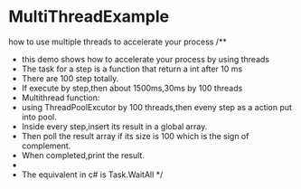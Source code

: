 # MultiThreadExample
how to use multiple threads to accelerate your process
/**
 * this demo shows how to accelerate your process by using threads
 * The task for a step is a function that return a int after 10 ms
 * There are 100 step totally.
 * If execute by step,then about 1500ms,30ms by 100 threads
 * Multithread function:
 * using ThreadPoolExcutor by 100 threads,then eveny step as a action put into pool.
 * Inside every step,insert its result in a global array.
 * Then poll the result array if its size is 100 which is the sign of complement.
 * When completed,print the result.
 *
 * The equivalent in c# is Task.WaitAll
 */
